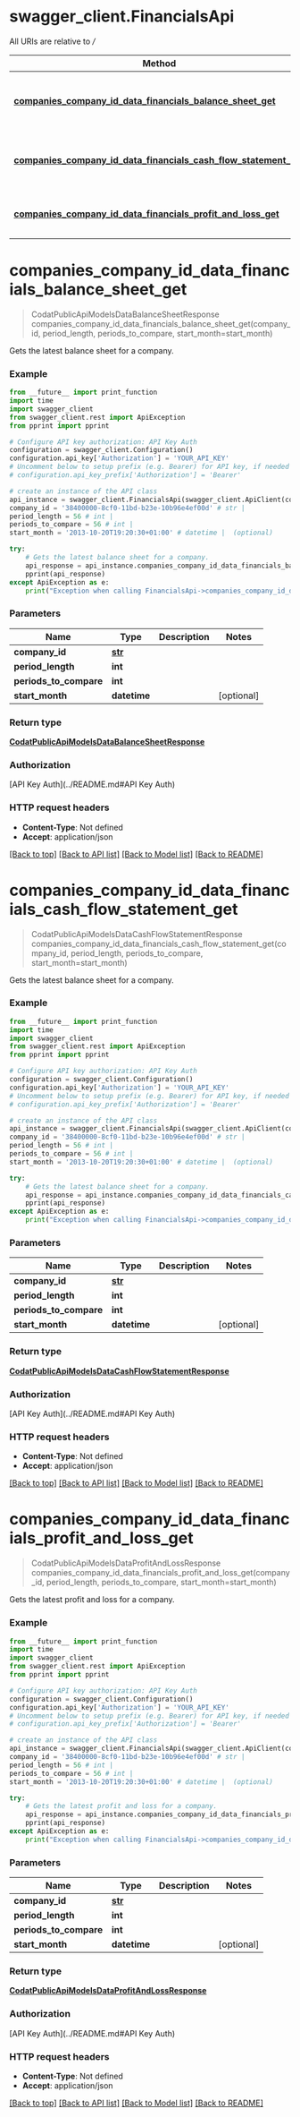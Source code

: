 # swagger_client.FinancialsApi

All URIs are relative to */*

Method | HTTP request | Description
------------- | ------------- | -------------
[**companies_company_id_data_financials_balance_sheet_get**](FinancialsApi.md#companies_company_id_data_financials_balance_sheet_get) | **GET** /companies/{companyId}/data/financials/balanceSheet | Gets the latest balance sheet for a company.
[**companies_company_id_data_financials_cash_flow_statement_get**](FinancialsApi.md#companies_company_id_data_financials_cash_flow_statement_get) | **GET** /companies/{companyId}/data/financials/cashFlowStatement | Gets the latest balance sheet for a company.
[**companies_company_id_data_financials_profit_and_loss_get**](FinancialsApi.md#companies_company_id_data_financials_profit_and_loss_get) | **GET** /companies/{companyId}/data/financials/profitAndLoss | Gets the latest profit and loss for a company.

# **companies_company_id_data_financials_balance_sheet_get**
> CodatPublicApiModelsDataBalanceSheetResponse companies_company_id_data_financials_balance_sheet_get(company_id, period_length, periods_to_compare, start_month=start_month)

Gets the latest balance sheet for a company.

### Example
```python
from __future__ import print_function
import time
import swagger_client
from swagger_client.rest import ApiException
from pprint import pprint

# Configure API key authorization: API Key Auth
configuration = swagger_client.Configuration()
configuration.api_key['Authorization'] = 'YOUR_API_KEY'
# Uncomment below to setup prefix (e.g. Bearer) for API key, if needed
# configuration.api_key_prefix['Authorization'] = 'Bearer'

# create an instance of the API class
api_instance = swagger_client.FinancialsApi(swagger_client.ApiClient(configuration))
company_id = '38400000-8cf0-11bd-b23e-10b96e4ef00d' # str | 
period_length = 56 # int | 
periods_to_compare = 56 # int | 
start_month = '2013-10-20T19:20:30+01:00' # datetime |  (optional)

try:
    # Gets the latest balance sheet for a company.
    api_response = api_instance.companies_company_id_data_financials_balance_sheet_get(company_id, period_length, periods_to_compare, start_month=start_month)
    pprint(api_response)
except ApiException as e:
    print("Exception when calling FinancialsApi->companies_company_id_data_financials_balance_sheet_get: %s\n" % e)
```

### Parameters

Name | Type | Description  | Notes
------------- | ------------- | ------------- | -------------
 **company_id** | [**str**](.md)|  | 
 **period_length** | **int**|  | 
 **periods_to_compare** | **int**|  | 
 **start_month** | **datetime**|  | [optional] 

### Return type

[**CodatPublicApiModelsDataBalanceSheetResponse**](CodatPublicApiModelsDataBalanceSheetResponse.md)

### Authorization

[API Key Auth](../README.md#API Key Auth)

### HTTP request headers

 - **Content-Type**: Not defined
 - **Accept**: application/json

[[Back to top]](#) [[Back to API list]](../README.md#documentation-for-api-endpoints) [[Back to Model list]](../README.md#documentation-for-models) [[Back to README]](../README.md)

# **companies_company_id_data_financials_cash_flow_statement_get**
> CodatPublicApiModelsDataCashFlowStatementResponse companies_company_id_data_financials_cash_flow_statement_get(company_id, period_length, periods_to_compare, start_month=start_month)

Gets the latest balance sheet for a company.

### Example
```python
from __future__ import print_function
import time
import swagger_client
from swagger_client.rest import ApiException
from pprint import pprint

# Configure API key authorization: API Key Auth
configuration = swagger_client.Configuration()
configuration.api_key['Authorization'] = 'YOUR_API_KEY'
# Uncomment below to setup prefix (e.g. Bearer) for API key, if needed
# configuration.api_key_prefix['Authorization'] = 'Bearer'

# create an instance of the API class
api_instance = swagger_client.FinancialsApi(swagger_client.ApiClient(configuration))
company_id = '38400000-8cf0-11bd-b23e-10b96e4ef00d' # str | 
period_length = 56 # int | 
periods_to_compare = 56 # int | 
start_month = '2013-10-20T19:20:30+01:00' # datetime |  (optional)

try:
    # Gets the latest balance sheet for a company.
    api_response = api_instance.companies_company_id_data_financials_cash_flow_statement_get(company_id, period_length, periods_to_compare, start_month=start_month)
    pprint(api_response)
except ApiException as e:
    print("Exception when calling FinancialsApi->companies_company_id_data_financials_cash_flow_statement_get: %s\n" % e)
```

### Parameters

Name | Type | Description  | Notes
------------- | ------------- | ------------- | -------------
 **company_id** | [**str**](.md)|  | 
 **period_length** | **int**|  | 
 **periods_to_compare** | **int**|  | 
 **start_month** | **datetime**|  | [optional] 

### Return type

[**CodatPublicApiModelsDataCashFlowStatementResponse**](CodatPublicApiModelsDataCashFlowStatementResponse.md)

### Authorization

[API Key Auth](../README.md#API Key Auth)

### HTTP request headers

 - **Content-Type**: Not defined
 - **Accept**: application/json

[[Back to top]](#) [[Back to API list]](../README.md#documentation-for-api-endpoints) [[Back to Model list]](../README.md#documentation-for-models) [[Back to README]](../README.md)

# **companies_company_id_data_financials_profit_and_loss_get**
> CodatPublicApiModelsDataProfitAndLossResponse companies_company_id_data_financials_profit_and_loss_get(company_id, period_length, periods_to_compare, start_month=start_month)

Gets the latest profit and loss for a company.

### Example
```python
from __future__ import print_function
import time
import swagger_client
from swagger_client.rest import ApiException
from pprint import pprint

# Configure API key authorization: API Key Auth
configuration = swagger_client.Configuration()
configuration.api_key['Authorization'] = 'YOUR_API_KEY'
# Uncomment below to setup prefix (e.g. Bearer) for API key, if needed
# configuration.api_key_prefix['Authorization'] = 'Bearer'

# create an instance of the API class
api_instance = swagger_client.FinancialsApi(swagger_client.ApiClient(configuration))
company_id = '38400000-8cf0-11bd-b23e-10b96e4ef00d' # str | 
period_length = 56 # int | 
periods_to_compare = 56 # int | 
start_month = '2013-10-20T19:20:30+01:00' # datetime |  (optional)

try:
    # Gets the latest profit and loss for a company.
    api_response = api_instance.companies_company_id_data_financials_profit_and_loss_get(company_id, period_length, periods_to_compare, start_month=start_month)
    pprint(api_response)
except ApiException as e:
    print("Exception when calling FinancialsApi->companies_company_id_data_financials_profit_and_loss_get: %s\n" % e)
```

### Parameters

Name | Type | Description  | Notes
------------- | ------------- | ------------- | -------------
 **company_id** | [**str**](.md)|  | 
 **period_length** | **int**|  | 
 **periods_to_compare** | **int**|  | 
 **start_month** | **datetime**|  | [optional] 

### Return type

[**CodatPublicApiModelsDataProfitAndLossResponse**](CodatPublicApiModelsDataProfitAndLossResponse.md)

### Authorization

[API Key Auth](../README.md#API Key Auth)

### HTTP request headers

 - **Content-Type**: Not defined
 - **Accept**: application/json

[[Back to top]](#) [[Back to API list]](../README.md#documentation-for-api-endpoints) [[Back to Model list]](../README.md#documentation-for-models) [[Back to README]](../README.md)

